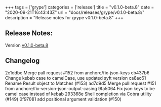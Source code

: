 +++
tags = ['grype']
categories = ['release']
title = "v0.1.0-beta.8"
date = "2020-09-21T16:43:43Z"
url = "docs/releases/grype/v0.1.0-beta.8/"
description = "Release notes for grype v0.1.0-beta.8"
+++

## Release Notes:
Version [v0.1.0-beta.8](https://github.com/anchore/grype/releases/tag/v0.1.0-beta.8)

## Changelog

2c1ddbe Merge pull request #152 from anchore/fix-json-keys
cb437b6 Change kebab case to camelCase, use updated syft version
ca8ac61 Rename Result object to Matches (#153)
ad7d9d5 Merge pull request #151 from anchore/fix-version-json-output-casing
9fa5064 Fix json keys to be camel case instead of kebab
293368e Shell completion via Cobra utility (#149)
0f97081 add positional argument validation (#150)
